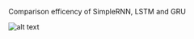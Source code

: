 Comparison efficency of SimpleRNN, LSTM and GRU

![alt text]([http://url/to/img.png](https://raw.githubusercontent.com/Glodgar/comparison-RNN/master/img/data.png))
